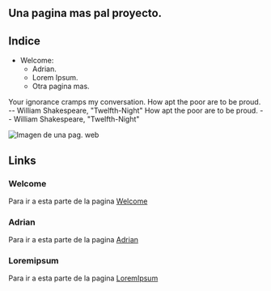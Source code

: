 ## Una pagina mas pal proyecto.

## Indice
- Welcome:
    - Adrian.
    - Lorem Ipsum.
    - Otra pagina mas.



Your ignorance cramps my conversation.
How apt the poor are to be proud.
		-- William Shakespeare, "Twelfth-Night"
How apt the poor are to be proud.
		-- William Shakespeare, "Twelfth-Night"


![Imagen de una pag. web](https://t-position.com/wp-content/uploads/2010/01/Paginas-web.jpg)

## Links
### Welcome
Para ir a esta parte de la pagina [Welcome](http://127.0.0.1:8000/)

### Adrian
Para ir a esta parte de la pagina [Adrian](http://127.0.0.1:8000/adrian/)

### Loremipsum
Para ir a esta parte de la pagina [LoremIpsum](http://127.0.0.1:8000/loremipsum/)